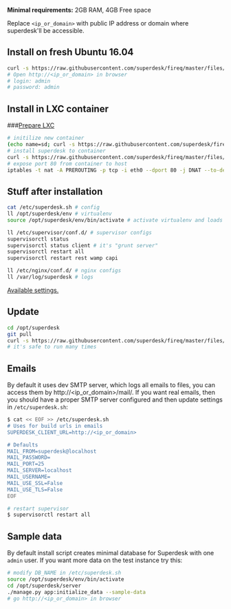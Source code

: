 **Minimal requirements:**
2GB RAM, 4GB Free space

Replace `<ip_or_domain>` with public IP address or domain where superdesk'll be accessible.

## Install on fresh Ubuntu 16.04
```sh
curl -s https://raw.githubusercontent.com/superdesk/fireq/master/files/superdesk/install | sudo bash
# Open http://<ip_or_domain> in browser
# login: admin
# password: admin
```

## Install in LXC container

###[Prepare LXC](../../docs/lxc.md)

```sh
# initilize new container
(echo name=sd; curl -s https://raw.githubusercontent.com/superdesk/fireq/master/files/superdesk/lxc-init) | sudo bash
# install superdesk to container
curl -s https://raw.githubusercontent.com/superdesk/fireq/master/files/superdesk/install | ssh root@sd
# expose port 80 from container to host
iptables -t nat -A PREROUTING -p tcp -i eth0 --dport 80 -j DNAT --to-destination $(sudo lxc-info -iH -n sd)
```

## Stuff after installation
```sh
cat /etc/superdesk.sh # config
ll /opt/superdesk/env # virtualenv
source /opt/superdesk/env/bin/activate # activate virtualenv and loads variables from /etc/superdesk.sh

ll /etc/supervisor/conf.d/ # supervisor configs
supervisorctl status
supervisorctl status client # it's "grunt server"
supervisorctl restart all
supervisorctl restart rest wamp capi

ll /etc/nginx/conf.d/ # nginx configs
ll /var/log/superdesk # logs
```

[Available settings.](https://superdesk.readthedocs.io/en/latest/settings.html#default-settings)

## Update
```sh
cd /opt/superdesk
git pull
curl -s https://raw.githubusercontent.com/superdesk/fireq/master/files/superdesk/install | sudo bash
# it's safe to run many times
```

## Emails
By default it uses dev SMTP server, which logs all emails to files, you can access them by http://<ip_or_domain>/mail/. If you want real emails, then you should have a proper SMTP server configured and then update settings in `/etc/superdesk.sh`:
```sh
$ cat << EOF >> /etc/superdesk.sh
# Uses for build urls in emails
SUPERDESK_CLIENT_URL=http://<ip_or_domain>

# Defaults
MAIL_FROM=superdesk@localhost
MAIL_PASSWORD=
MAIL_PORT=25
MAIL_SERVER=localhost
MAIL_USERNAME=
MAIL_USE_SSL=False
MAIL_USE_TLS=False
EOF

# restart supervisor
$ supervisorctl restart all
```

## Sample data
By default install script creates minimal database for Superdesk with one `admin` user. If you want more data on the test instance try this:
```sh
# modify DB_NAME in /etc/superdesk.sh
source /opt/superdesk/env/bin/activate
cd /opt/superdesk/server
./manage.py app:initialize_data --sample-data
# go http://<ip_or_domain> in browser
```
